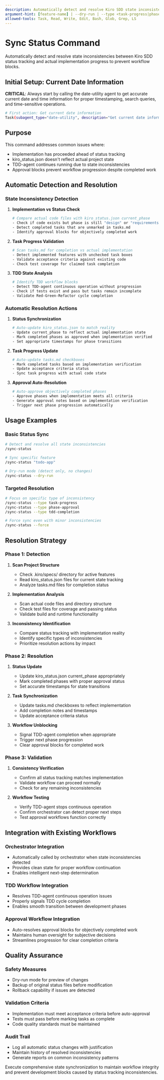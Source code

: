 ```yaml
---
description: Automatically detect and resolve Kiro SDD state inconsistencies between status tracking and actual implementation progress
argument-hint: [feature-name] | --dry-run | --type <task-progress|phase-approval|tdd-completion>
allowed-tools: Task, Read, Write, Edit, Bash, Glob, Grep, LS
---
```


# Sync Status Command

Automatically detect and resolve state inconsistencies between Kiro SDD status tracking and actual implementation progress to prevent workflow blocks.

## Initial Setup: Current Date Information

**CRITICAL**: Always start by calling the date-utility agent to get accurate current date and time information for proper timestamping, search queries, and time-sensitive operations.

```bash
# First action: Get current date information
Task(subagent_type="date-utility", description="Get current date information", prompt="Please provide current date and time information for use in this sync-status session, including search-appropriate year formatting.")
```

## Purpose

This command addresses common issues where:

- Implementation has proceeded ahead of status tracking
- kiro_status.json doesn't reflect actual project state
- TDD-agent continues running due to state inconsistencies
- Approval blocks prevent workflow progression despite completed work

## Automatic Detection and Resolution

### State Inconsistency Detection

1. **Implementation vs Status Check**

   ```bash
   # Compare actual code files with kiro_status.json current_phase
   - Check if code exists but phase is still "design" or "requirements"
   - Detect completed tasks that are unmarked in tasks.md
   - Identify approval blocks for objectively completed work
   ```

2. **Task Progress Validation**

   ```bash
   # Scan tasks.md for completion vs actual implementation
   - Detect implemented features with unchecked task boxes
   - Validate acceptance criteria against existing code
   - Check test coverage for claimed task completion
   ```

3. **TDD State Analysis**
   ```bash
   # Identify TDD workflow blocks
   - Detect TDD-agent continuous operation without progression
   - Check if tests exist and pass but tasks remain incomplete
   - Validate Red-Green-Refactor cycle completion
   ```

### Automatic Resolution Actions

1. **Status Synchronization**

   ```bash
   # Auto-update kiro_status.json to match reality
   - Update current_phase to reflect actual implementation state
   - Mark completed phases as approved when implementation verified
   - Set appropriate timestamps for phase transitions
   ```

2. **Task Progress Update**

   ```bash
   # Auto-update tasks.md checkboxes
   - Mark completed tasks based on implementation verification
   - Update acceptance criteria status
   - Sync task progress with actual code state
   ```

3. **Approval Auto-Resolution**
   ```bash
   # Auto-approve objectively completed phases
   - Approve phases when implementation meets all criteria
   - Generate approval notes based on implementation verification
   - Trigger next phase progression automatically
   ```

## Usage Examples

### Basic Status Sync

```bash
# Detect and resolve all state inconsistencies
/sync-status

# Sync specific feature
/sync-status "todo-app"

# Dry-run mode (detect only, no changes)
/sync-status --dry-run
```

### Targeted Resolution

```bash
# Focus on specific type of inconsistency
/sync-status --type task-progress
/sync-status --type phase-approval
/sync-status --type tdd-completion

# Force sync even with minor inconsistencies
/sync-status --force
```

## Resolution Strategy

### Phase 1: Detection

1. **Scan Project Structure**

   - Check .kiro/specs/ directory for active features
   - Read kiro_status.json files for current state tracking
   - Analyze tasks.md files for completion status

2. **Implementation Analysis**

   - Scan actual code files and directory structure
   - Check test files for coverage and passing status
   - Validate build and runtime functionality

3. **Inconsistency Identification**
   - Compare status tracking with implementation reality
   - Identify specific types of inconsistencies
   - Prioritize resolution actions by impact

### Phase 2: Resolution

1. **Status Update**

   - Update kiro_status.json current_phase appropriately
   - Mark completed phases with proper approval status
   - Set accurate timestamps for state transitions

2. **Task Synchronization**

   - Update tasks.md checkboxes to reflect implementation
   - Add completion notes and timestamps
   - Update acceptance criteria status

3. **Workflow Unblocking**
   - Signal TDD-agent completion when appropriate
   - Trigger next phase progression
   - Clear approval blocks for completed work

### Phase 3: Validation

1. **Consistency Verification**

   - Confirm all status tracking matches implementation
   - Validate workflow can proceed normally
   - Check for any remaining inconsistencies

2. **Workflow Testing**
   - Verify TDD-agent stops continuous operation
   - Confirm orchestrator can detect proper next steps
   - Test approval workflows function correctly

## Integration with Existing Workflows

### Orchestrator Integration

- Automatically called by orchestrator when state inconsistencies detected
- Provides clean state for proper workflow continuation
- Enables intelligent next-step determination

### TDD Workflow Integration

- Resolves TDD-agent continuous operation issues
- Properly signals TDD cycle completion
- Enables smooth transition between development phases

### Approval Workflow Integration

- Auto-resolves approval blocks for objectively completed work
- Maintains human oversight for subjective decisions
- Streamlines progression for clear completion criteria

## Quality Assurance

### Safety Measures

- Dry-run mode for preview of changes
- Backup of original status files before modification
- Rollback capability if issues are detected

### Validation Criteria

- Implementation must meet acceptance criteria before auto-approval
- Tests must pass before marking tasks as complete
- Code quality standards must be maintained

### Audit Trail

- Log all automatic status changes with justification
- Maintain history of resolved inconsistencies
- Generate reports on common inconsistency patterns

Execute comprehensive state synchronization to maintain workflow integrity and prevent development blocks caused by status tracking inconsistencies.
